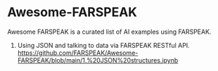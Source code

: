 # Awesome-FARSPEAK

Awesome FARSPEAK is a curated list of AI examples using FARSPEAK.

1. Using JSON and talking to data via FARSPEAK RESTful API. https://github.com/FARSPEAK/Awesome-FARSPEAK/blob/main/1.%20JSON%20structures.ipynb

